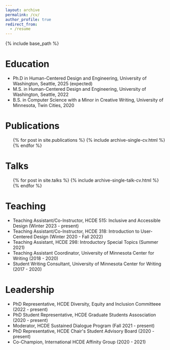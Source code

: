 ```yaml
---
layout: archive
permalink: /cv/
author_profile: true
redirect_from:
  - /resume
---
```


{% include base_path %}

Education
======
* Ph.D in Human-Centered Design and Engineering, University of Washington, Seattle, 2025 (expected)
* M.S. in Human-Centered Design and Engineering, University of Washington, Seattle, 2022
* B.S. in Computer Science with a Minor in Creative Writing, University of Minnesota, Twin Cities, 2020
  

Publications
======
 <ul>{% for post in site.publications %}
    {% include archive-single-cv.html %}
  {% endfor %}</ul>
  
 
Talks
======
 <ul>{% for post in site.talks %}
    {% include archive-single-talk-cv.html %}
  {% endfor %}</ul> 
  
Teaching
======
* Teaching Assistant/Co-Instructor, HCDE 515: Inclusive and Accessible Design (Winter 2023 - present)
* Teaching Assistant/Co-Instructor, HCDE 318: Introduction to User-Centered Design (Winter 2020 - Fall 2022)
* Teaching Assistant, HCDE 298: Introductory Special Topics (Summer 2021)
* Teaching Assistant Coordinator, University of Minnesota Center for Writing (2018 - 2020)
* Student Writing Consultant, University of Minnesota Center for Writing (2017 - 2020)   

Leadership
======
* PhD Representative, HCDE Diversity, Equity and Inclusion Committeee (2022 - present)
* PhD Student Representative, HCDE Graduate Students Assosciation (2020 - present) 
* Moderator, HCDE Sustained Dialogue Program (Fall 2021 - present)
* PhD Representative, HCDE Chair's Student Advisory Board (2020 - present)
* Co-Champion, International HCDE Affinity Group (2020 - 2021) 
